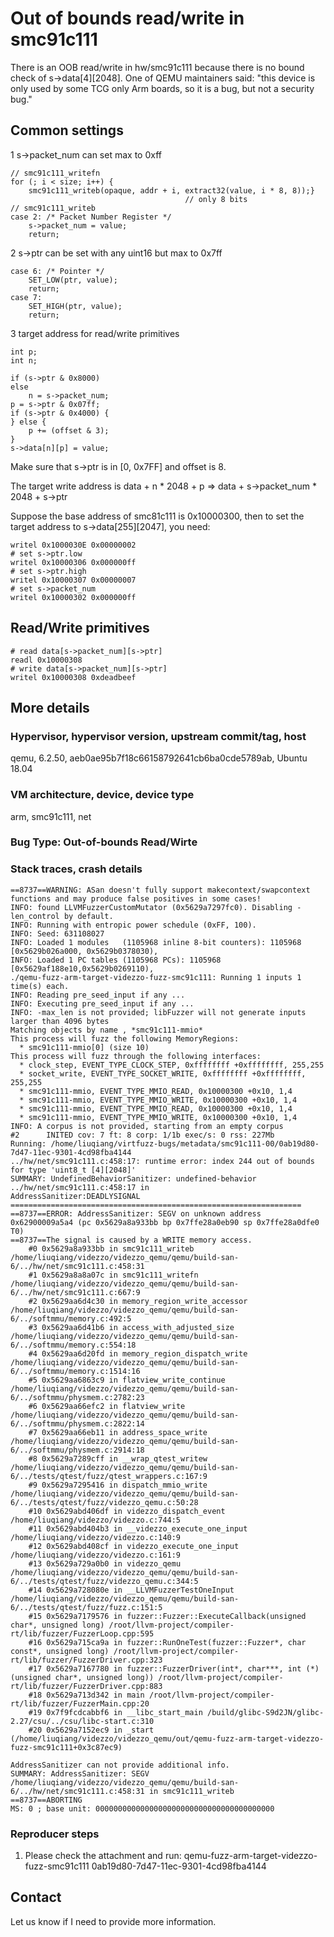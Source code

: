 # Out of bounds read/write in smc91c111

There is an OOB read/write in hw/smc91c111 because there is no bound check of
s->data[4][2048]. One of QEMU maintainers said: "this device is only used by
some TCG only Arm boards, so it is a bug, but not a security bug."

## Common settings
1 s->packet_num can set max to 0xff
```
// smc91c111_writefn
for (; i < size; i++) {
    smc91c111_writeb(opaque, addr + i, extract32(value, i * 8, 8));}
                                       // only 8 bits
// smc91c111_writeb
case 2: /* Packet Number Register */
	s->packet_num = value;
	return;
```
2 s->ptr can be set with any uint16 but max to 0x7ff
```
case 6: /* Pointer */
    SET_LOW(ptr, value);
    return;
case 7:
    SET_HIGH(ptr, value);
    return;
```
3 target address for read/write primitives
```
int p;
int n;

if (s->ptr & 0x8000)
else
    n = s->packet_num;
p = s->ptr & 0x07ff;
if (s->ptr & 0x4000) {
} else {
    p += (offset & 3);
}
s->data[n][p] = value;
```
Make sure that s->ptr is in [0, 0x7FF] and offset is 8.

The target write address is data + n * 2048 + p => data + s->packet_num * 2048 + s->ptr

Suppose the base address of smc81c111 is 0x10000300,
then to set the target address to s->data[255][2047], you need:

```
writel 0x1000030E 0x00000002
# set s->ptr.low
writel 0x10000306 0x000000ff
# set s->ptr.high
writel 0x10000307 0x00000007
# set s->packet_num
writel 0x10000302 0x000000ff
```
## Read/Write primitives

```
# read data[s->packet_num][s->ptr]
readl 0x10000308
# write data[s->packet_num][s->ptr]
writel 0x10000308 0xdeadbeef
```

## More details

### Hypervisor, hypervisor version, upstream commit/tag, host
qemu, 6.2.50, aeb0ae95b7f18c66158792641cb6ba0cde5789ab, Ubuntu 18.04

### VM architecture, device, device type
arm, smc91c111, net

### Bug Type: Out-of-bounds Read/Wirte

### Stack traces, crash details

```
==8737==WARNING: ASan doesn't fully support makecontext/swapcontext functions and may produce false positives in some cases!
INFO: found LLVMFuzzerCustomMutator (0x5629a7297fc0). Disabling -len_control by default.
INFO: Running with entropic power schedule (0xFF, 100).
INFO: Seed: 631108027
INFO: Loaded 1 modules   (1105968 inline 8-bit counters): 1105968 [0x5629b026a000, 0x5629b0378030),
INFO: Loaded 1 PC tables (1105968 PCs): 1105968 [0x5629af188e10,0x5629b0269110),
./qemu-fuzz-arm-target-videzzo-fuzz-smc91c111: Running 1 inputs 1 time(s) each.
INFO: Reading pre_seed_input if any ...
INFO: Executing pre_seed_input if any ...
INFO: -max_len is not provided; libFuzzer will not generate inputs larger than 4096 bytes
Matching objects by name , *smc91c111-mmio*
This process will fuzz the following MemoryRegions:
  * smc91c111-mmio[0] (size 10)
This process will fuzz through the following interfaces:
  * clock_step, EVENT_TYPE_CLOCK_STEP, 0xffffffff +0xffffffff, 255,255
  * socket_write, EVENT_TYPE_SOCKET_WRITE, 0xffffffff +0xffffffff, 255,255
  * smc91c111-mmio, EVENT_TYPE_MMIO_READ, 0x10000300 +0x10, 1,4
  * smc91c111-mmio, EVENT_TYPE_MMIO_WRITE, 0x10000300 +0x10, 1,4
  * smc91c111-mmio, EVENT_TYPE_MMIO_READ, 0x10000300 +0x10, 1,4
  * smc91c111-mmio, EVENT_TYPE_MMIO_WRITE, 0x10000300 +0x10, 1,4
INFO: A corpus is not provided, starting from an empty corpus
#2      INITED cov: 7 ft: 8 corp: 1/1b exec/s: 0 rss: 227Mb
Running: /home/liuqiang/virtfuzz-bugs/metadata/smc91c111-00/0ab19d80-7d47-11ec-9301-4cd98fba4144
../hw/net/smc91c111.c:458:17: runtime error: index 244 out of bounds for type 'uint8_t [4][2048]'
SUMMARY: UndefinedBehaviorSanitizer: undefined-behavior ../hw/net/smc91c111.c:458:17 in
AddressSanitizer:DEADLYSIGNAL
=================================================================
==8737==ERROR: AddressSanitizer: SEGV on unknown address 0x62900009a5a4 (pc 0x5629a8a933bb bp 0x7ffe28a0eb90 sp 0x7ffe28a0dfe0 T0)
==8737==The signal is caused by a WRITE memory access.
    #0 0x5629a8a933bb in smc91c111_writeb /home/liuqiang/videzzo/videzzo_qemu/qemu/build-san-6/../hw/net/smc91c111.c:458:31
    #1 0x5629a8a8a07c in smc91c111_writefn /home/liuqiang/videzzo/videzzo_qemu/qemu/build-san-6/../hw/net/smc91c111.c:667:9
    #2 0x5629aa6d4c30 in memory_region_write_accessor /home/liuqiang/videzzo/videzzo_qemu/qemu/build-san-6/../softmmu/memory.c:492:5
    #3 0x5629aa6d41b6 in access_with_adjusted_size /home/liuqiang/videzzo/videzzo_qemu/qemu/build-san-6/../softmmu/memory.c:554:18
    #4 0x5629aa6d20fd in memory_region_dispatch_write /home/liuqiang/videzzo/videzzo_qemu/qemu/build-san-6/../softmmu/memory.c:1514:16
    #5 0x5629aa6863c9 in flatview_write_continue /home/liuqiang/videzzo/videzzo_qemu/qemu/build-san-6/../softmmu/physmem.c:2782:23
    #6 0x5629aa66efc2 in flatview_write /home/liuqiang/videzzo/videzzo_qemu/qemu/build-san-6/../softmmu/physmem.c:2822:14
    #7 0x5629aa66eb11 in address_space_write /home/liuqiang/videzzo/videzzo_qemu/qemu/build-san-6/../softmmu/physmem.c:2914:18
    #8 0x5629a7289cff in __wrap_qtest_writew /home/liuqiang/videzzo/videzzo_qemu/qemu/build-san-6/../tests/qtest/fuzz/qtest_wrappers.c:167:9
    #9 0x5629a7295416 in dispatch_mmio_write /home/liuqiang/videzzo/videzzo_qemu/qemu/build-san-6/../tests/qtest/fuzz/videzzo_qemu.c:50:28
    #10 0x5629abd406df in videzzo_dispatch_event /home/liuqiang/videzzo/videzzo.c:744:5
    #11 0x5629abd404b3 in __videzzo_execute_one_input /home/liuqiang/videzzo/videzzo.c:140:9
    #12 0x5629abd408cf in videzzo_execute_one_input /home/liuqiang/videzzo/videzzo.c:161:9
    #13 0x5629a729a0b0 in videzzo_qemu /home/liuqiang/videzzo/videzzo_qemu/qemu/build-san-6/../tests/qtest/fuzz/videzzo_qemu.c:344:5
    #14 0x5629a728080e in __LLVMFuzzerTestOneInput /home/liuqiang/videzzo/videzzo_qemu/qemu/build-san-6/../tests/qtest/fuzz/fuzz.c:151:5
    #15 0x5629a7179576 in fuzzer::Fuzzer::ExecuteCallback(unsigned char*, unsigned long) /root/llvm-project/compiler-rt/lib/fuzzer/FuzzerLoop.cpp:595
    #16 0x5629a715ca9a in fuzzer::RunOneTest(fuzzer::Fuzzer*, char const*, unsigned long) /root/llvm-project/compiler-rt/lib/fuzzer/FuzzerDriver.cpp:323
    #17 0x5629a7167780 in fuzzer::FuzzerDriver(int*, char***, int (*)(unsigned char*, unsigned long)) /root/llvm-project/compiler-rt/lib/fuzzer/FuzzerDriver.cpp:883
    #18 0x5629a713d342 in main /root/llvm-project/compiler-rt/lib/fuzzer/FuzzerMain.cpp:20
    #19 0x7f9fcdcabbf6 in __libc_start_main /build/glibc-S9d2JN/glibc-2.27/csu/../csu/libc-start.c:310
    #20 0x5629a7152ec9 in _start (/home/liuqiang/videzzo/videzzo_qemu/out/qemu-fuzz-arm-target-videzzo-fuzz-smc91c111+0x3c87ec9)

AddressSanitizer can not provide additional info.
SUMMARY: AddressSanitizer: SEGV /home/liuqiang/videzzo/videzzo_qemu/qemu/build-san-6/../hw/net/smc91c111.c:458:31 in smc91c111_writeb
==8737==ABORTING
MS: 0 ; base unit: 0000000000000000000000000000000000000000
```

### Reproducer steps

1. Please check the attachment and run: qemu-fuzz-arm-target-videzzo-fuzz-smc91c111 0ab19d80-7d47-11ec-9301-4cd98fba4144

## Contact

Let us know if I need to provide more information.
